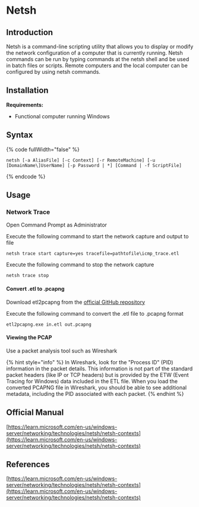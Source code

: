 # Netsh

## Introduction <a href="#introduction" id="introduction"></a>

Netsh is a command-line scripting utility that allows you to display or modify the network configuration of a computer that is currently running. Netsh commands can be run by typing commands at the netsh shell and be used in batch files or scripts. Remote computers and the local computer can be configured by using netsh commands.

## Installation <a href="#installation" id="installation"></a>

**Requirements:**

* Functional computer running Windows

## Syntax <a href="#syntax" id="syntax"></a>

{% code fullWidth="false" %}
```
netsh [-a AliasFile] [-c Context] [-r RemoteMachine] [-u [DomainName\]UserName] [-p Password | *] [Command | -f ScriptFile]
```
{% endcode %}

## Usage <a href="#usage" id="usage"></a>

### Network Trace <a href="#network-trace" id="network-trace"></a>

Open Command Prompt as Administrator

Execute the following command to start the network capture and output to file

```plaintext
netsh trace start capture=yes tracefile=pathtofile\icmp_trace.etl
```

Execute the following command to stop the network capture

```plaintext
netsh trace stop
```

#### Convert .etl to .pcapng <a href="#convert-etl-to-pcapng" id="convert-etl-to-pcapng"></a>

Download etl2pcapng from the [official GitHub repository](https://github.com/microsoft/etl2pcapng)

Execute the following command to convert the .etl file to .pcapng format

```plaintext
etl2pcapng.exe in.etl out.pcapng
```

#### Viewing the PCAP <a href="#viewing-the-pcap" id="viewing-the-pcap"></a>

Use a packet analysis tool such as Wireshark

{% hint style="info" %}
In Wireshark, look for the "Process ID" (PID) information in the packet details. This information is not part of the standard packet headers (like IP or TCP headers) but is provided by the ETW (Event Tracing for Windows) data included in the ETL file. When you load the converted PCAPNG file in Wireshark, you should be able to see additional metadata, including the PID associated with each packet.
{% endhint %}

## Official Manual <a href="#official-manual" id="official-manual"></a>

[https://learn.microsoft.com/en-us/windows-server/networking/technologies/netsh/netsh-contexts](https://learn.microsoft.com/en-us/windows-server/networking/technologies/netsh/netsh-contexts)

## References <a href="#references" id="references"></a>

[https://learn.microsoft.com/en-us/windows-server/networking/technologies/netsh/netsh-contexts](https://learn.microsoft.com/en-us/windows-server/networking/technologies/netsh/netsh-contexts)

